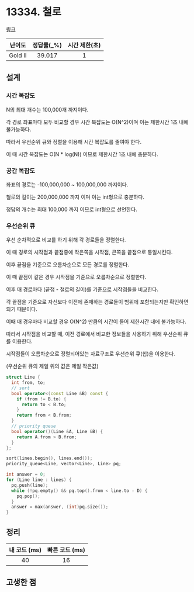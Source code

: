 # 13334. 철로

[링크](https://www.acmicpc.net/problem/13334)

| 난이도  | 정답률(\_%) | 시간 제한(초) |
| :-----: | :---------: | :-----------: |
| Gold II |   39.017    |       1       |

## 설계

### 시간 복잡도

N의 최대 개수는 100,000개 까지이다.

각 경로 좌표마다 모두 비교할 경우 시간 복잡도는 O(N^2)이며 이는 제한시간 1초 내에 불가능하다.

따라서 우선순위 큐와 정렬을 이용해 시간 복잡도를 줄여야 한다.

이 때 시간 복잡도는 O(N \* log(N)) 이므로 제한시간 1초 내에 충분하다.

### 공간 복잡도

좌표의 경로는 -100,000,000 ~ 100,000,000 까지이다.

철로의 길이는 200,000,000 까지 이며 이는 int형으로 충분하다.

정답의 개수는 최대 100,000 까지 이므로 int형으로 선언한다.

### 우선순위 큐

우선 순차적으로 비교를 하기 위해 각 경로들을 정렬한다.

이 때 경로의 시작점과 끝점중에 작은쪽을 시작점, 큰쪽을 끝점으로 통일시킨다.

이후 끝점을 기준으로 오름차순으로 모든 경로를 정렬한다.

이 때 끝점이 같은 경우 시작점을 기준으로 오름차순으로 정렬한다.

이후 매 경로마다 (끝점 - 철로의 길이)를 기준으로 시작점들을 비교한다.

각 끝점을 기준으로 자신보다 이전에 존재하는 경로들이 범위에 포함되는지만 확인하면 되기 때문이다.

이때 매 경우마다 비교할 경우 O(N^2) 만큼의 시간이 들어 제한시간 내에 불가능하다.

따라서 시작점을 비교할 때, 이전 경로에서 비교한 정보들을 사용하기 위해 우선순위 큐를 이용한다.

시작점들이 오름차순으로 정렬되어있는 자료구조로 우선순위 큐(힙)을 이용한다.

(우선순위 큐의 제일 위의 값은 제일 작은값)

```cpp
struct Line {
  int from, to;
  // sort
  bool operator<(const Line &B) const {
    if (from != B.to) {
      return to < B.to;
    }
    return from < B.from;
  }
  // priority queue
  bool operator()(Line &A, Line &B) {
    return A.from > B.from;
  }
};
```

```cpp
sort(lines.begin(), lines.end());
priority_queue<Line, vector<Line>, Line> pq;

int answer = 0;
for (Line line : lines) {
  pq.push(line);
  while (!pq.empty() && pq.top().from < line.to - D) {
    pq.pop();
  }
  answer = max(answer, (int)pq.size());
}
```

## 정리

| 내 코드 (ms) | 빠른 코드 (ms) |
| :----------: | :------------: |
|      40      |       16       |

## 고생한 점
